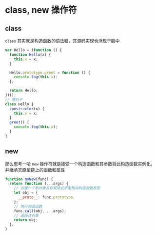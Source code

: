 # class, new 操作符

## class

`class` 其实就是构造函数的语法糖，其源码实现也浮现于脑中

```js
var Hello = (function () {
  function Hello(x) {
    this.x = x;
  }

  Hello.prototype.greet = function () {
    console.log(this.x);
  };

  return Hello;
})();
// 等价于
class Hello {
  constructor(x) {
    this.x = x;
  }
  greet() {
    console.log(this.x);
  }
}
```

## new

那么思考一哈 `new` 操作符就是接受一个构造函数和其参数将此构造函数实例化，并继承其原型链上的函数和属性

```js
function myNew(func) {
  return function (...args) {
    // 创建一个新对象且将其隐式原型指向构造函数原型
    let obj = {
      __proto__: func.prototype,
    };
    // 执行构造函数
    func.call(obj, ...args);
    // 返回该对象
    return obj;
  };
}
```

